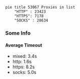 
```mermaid
pie title 53067 Proxies in list
    "HTTP" : 23423
    "HTTPS": 7178
    "SOCKS" : 28634
```

### Some Info
#### Average Timeout

- mixed: 3.4s
- http: 1.6s
- https: 8.2s
- socks: 5.0s